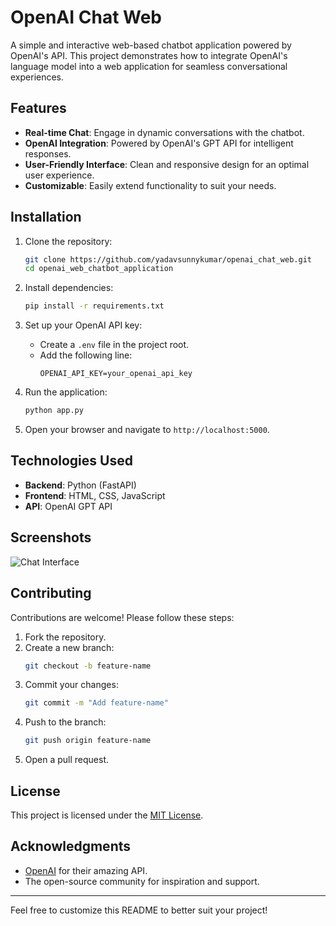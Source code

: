 # OpenAI Chat Web

A simple and interactive web-based chatbot application powered by OpenAI's API. This project demonstrates how to integrate OpenAI's language model into a web application for seamless conversational experiences.

## Features

- **Real-time Chat**: Engage in dynamic conversations with the chatbot.
- **OpenAI Integration**: Powered by OpenAI's GPT API for intelligent responses.
- **User-Friendly Interface**: Clean and responsive design for an optimal user experience.
- **Customizable**: Easily extend functionality to suit your needs.

## Installation

1. Clone the repository:

   ```bash
   git clone https://github.com/yadavsunnykumar/openai_chat_web.git
   cd openai_web_chatbot_application
   ```

2. Install dependencies:

   ```bash
   pip install -r requirements.txt
   ```

3. Set up your OpenAI API key:

   - Create a `.env` file in the project root.
   - Add the following line:
     ```
     OPENAI_API_KEY=your_openai_api_key
     ```

4. Run the application:

   ```bash
   python app.py
   ```

5. Open your browser and navigate to `http://localhost:5000`.

## Technologies Used

- **Backend**: Python (FastAPI)
- **Frontend**: HTML, CSS, JavaScript
- **API**: OpenAI GPT API

## Screenshots

![Chat Interface](https://via.placeholder.com/800x400?text=Chat+Interface)

## Contributing

Contributions are welcome! Please follow these steps:

1. Fork the repository.
2. Create a new branch:
   ```bash
   git checkout -b feature-name
   ```
3. Commit your changes:
   ```bash
   git commit -m "Add feature-name"
   ```
4. Push to the branch:
   ```bash
   git push origin feature-name
   ```
5. Open a pull request.

## License

This project is licensed under the [MIT License](LICENSE).

## Acknowledgments

- [OpenAI](https://openai.com) for their amazing API.
- The open-source community for inspiration and support.

---

Feel free to customize this README to better suit your project!
